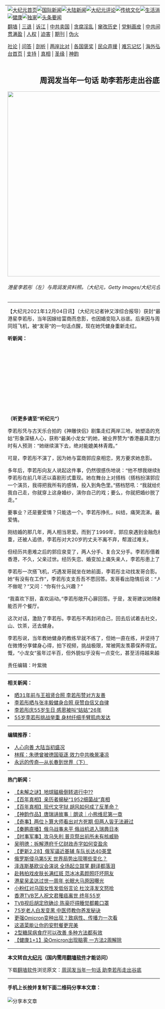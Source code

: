 <a name="1" id="1" target="_blank"></a><span id="1"></span>
<table align=center border="0"><tr><td colspan="2" VALIGN=TOP><a href="https://github.com/sxvshi319/djy/blob/master/gb/nf1351518.md#1"><img src="https://raw.githubusercontent.com/sxvshi319/www/master/t/djy/1.jpg" title="大纪元首页" alt="大纪元首页"></a><a href="https://github.com/sxvshi319/djy/blob/master/gb/n24hr.md#1"><img src="https://raw.githubusercontent.com/sxvshi319/www/master/t/djy/3.jpg" title="国际新闻" alt="国际新闻"></a><a href="https://github.com/sxvshi319/djy/blob/master/gb/nsc413.md#1"><img src="https://raw.githubusercontent.com/sxvshi319/www/master/t/djy/4.jpg" title="大陆新闻" alt="大陆新闻"></a><a href="https://github.com/sxvshi319/djy/blob/master/gb/news392.md#1"><img src="https://raw.githubusercontent.com/sxvshi319/www/master/t/djy/5.jpg" title="大纪元评论" alt="大纪元评论"></a><a href="https://github.com/sxvshi319/djy/blob/master/gb/news2007.md#1"><img src="https://raw.githubusercontent.com/sxvshi319/www/master/t/djy/6.jpg" title="传统文化" alt="传统文化"></a><a href="https://github.com/sxvshi319/djy/blob/master/gb/news2008.md#1"><img src="https://raw.githubusercontent.com/sxvshi319/www/master/t/djy/7.jpg" title="生活消费" alt="生活消费"></a><a href="https://github.com/sxvshi319/djy/blob/master/gb/ncyule.md#1"><img src="https://raw.githubusercontent.com/sxvshi319/www/master/t/djy/8.jpg" title="娱乐休闲" alt="娱乐休闲"></a><a href="https://github.com/sxvshi319/djy/blob/master/gb/nsc1002.md#1"><img src="https://raw.githubusercontent.com/sxvshi319/www/master/t/djy/9.jpg" title="健康" alt="健康"></a><a href="https://github.com/sxvshi319/djy/blob/master/gb/nf6092.md#1"><img src="https://raw.githubusercontent.com/sxvshi319/www/master/t/djy/10a.jpg" title="独家" alt="独家"></a><a href="https://github.com/sxvshi319/djy/blob/master/gb/nf4514.md#1"><img src="https://raw.githubusercontent.com/sxvshi319/www/master/t/djy/12a.jpg" title="头条要闻" alt="头条要闻"></a></td></tr>
<tr><td colspan="2" VALIGN=TOP><a target="_blank" href="https://github.com/sxvshi319/www/blob/master/README.md?zsrh#1">翻墙</a> | <a target="_blank" href="https://github.com/sxvshi319/djy/blob/master/gb/nf5657.md#1">三退</a> | <a target="_blank" href="https://github.com/sxvshi319/djy/blob/master/gb/nf6124.md#1">诉江</a> | <a target="_blank" href="https://github.com/sxvshi319/djy/blob/master/gb/nf1176117.md#1">中共卖国</a> | <a target="_blank" href="https://github.com/sxvshi319/djy/blob/master/gb/nf5773.md#1">贪腐淫乱</a> | <a target="_blank" href="https://github.com/sxvshi319/djy/blob/master/gb/nf1176115.md#1">窜改历史</a> | <a target="_blank" href="https://github.com/sxvshi319/djy/blob/master/gb/nf1176107.md#1">党魁画皮</a> | <a target="_blank" href="https://github.com/sxvshi319/djy/blob/master/gb/nf1320400.md#1">中共间谍</a> | <a target="_blank" href="https://github.com/sxvshi319/djy/blob/master/gb/nf1176114.md#1">破坏传统</a> | <a target="_blank" href="https://github.com/sxvshi319/ntdtv/blob/master/gb/prog447_1.md#1">恶贯满盈</a> | <a target="_blank" href="https://github.com/sxvshi319/djy/blob/master/gb/ncid278.md#1">人权</a> | <a target="_blank" href="https://github.com/sxvshi319/djy/blob/master/gb/nf1176111.md#1">迫害</a> | <a target="_blank" href="https://gitlab.com/szzdlab/mh-qikan/blob/master/README.md#1">期刊</a> | <a target="_blank" href="https://github.com/sxvshi319/djy/blob/master/gb/nf5562.md#1">伪火</a></p><p><a target="_blank" href="https://github.com/sxvshi319/djy/blob/master/gb/9p.md#1">社论</a> | <a target="_blank" href="https://github.com/sxvshi319/djy/blob/master/gb/nf4378.md#1">问答</a> | <a target="_blank" href="https://github.com/sxvshi319/djy/blob/master/gb/nf5792.md#1">剖析</a> | <a target="_blank" href="https://github.com/sxvshi319/djy/blob/master/gb/nf5735.md#1">两岸比对</a> | <a target="_blank" href="https://github.com/sxvshi319/djy/blob/master/gb/nf6119.md#1">各国褒奖</a> | <a target="_blank" href="https://github.com/sxvshi319/djy/blob/master/gb/nf6120.md#1">民众声援</a> | <a target="_blank" href="https://github.com/sxvshi319/djy/blob/master/gb/nf1188594.md#1">难忘记忆</a> | <a target="_blank" href="https://github.com/sxvshi319/djy/blob/master/gb/nf3180.md#1">海外弘传</a> | <a target="_blank" href="https://github.com/sxvshi319/djy/blob/master/gb/nf5410.md#1">万人上访</a> | <a target="_blank" href="https://github.com/sxvshi319/www/blob/master/README.md?zsrh#1">平台首页</a> | <a target="_blank" href="https://github.com/sxvshi319/djy/blob/master/gb/nf4386.md#1">支持</a> | <a target="_blank" href="https://github.com/sxvshi319/djy/blob/master/gb/nf4389.md#1">真相</a> | <a target="_blank" href="https://github.com/sxvshi319/djy/blob/master/gb/nf5790.md#1">圣缘</a> | <a target="_blank" href="https://github.com/sxvshi319/djy/blob/master/gb/nf4786.md#1">神韵</a></td></tr>
<tr><td VALIGN=TOP width="626"><h2 align=center>周润发当年一句话 助李若彤走出谷底</h2>
<img width="600" src="https://i.epochtimes.com/assets/uploads/2021/12/id13416103-li-ruotong-zhou-runfa-600x400.jpg" />
<h6>港星李若彤（左）与周润发资料照。（大纪元，Getty Images/大纪元合成）
</h6>
<hr>
	<p>【大纪元2021年12月04日讯】（大纪元记者钟又淳综合报导）获封“最美小龙女”的港星<ahref="https://github.com/sxvshi319/djy/blob/master/gb/tag/%E6%9D%8E%E8%8B%A5%E5%BD%A4.md#1">李若彤</a>，当年因嫁给富商而息影，也因婚变陷入谷底。后来因与<ahref="https://github.com/sxvshi319/djy/blob/master/gb/tag/%E5%91%A8%E6%B6%A6%E5%8F%91.md#1">周润发</a>（发哥）同班飞机，被“发哥”的一句话点醒，现在她凭健身重新走红。</p>
<p><strong>听新闻：</strong></p>
<div style="width: 100%; height: 200px; margin-bottom: 20px; border-radius: 6px; overflow: hidden;"><a style="width: 100%; height: 200px;" frameborder="no" scrolling="no" seamless src="https://player.captivate.fm/episode/c26e452c-b792-45a8-be61-4965c5a7ae9e"></a></div>
<p><strong>（听更多请至<ahref="https://github.com/sxvshi319/djy/blob/master/gb/podcast.md#1">“听纪元”</a>）</strong></p>
<p><ahref="https://github.com/sxvshi319/djy/blob/master/gb/tag/%E6%9D%8E%E8%8B%A5%E5%BD%A4.md#1">李若彤</a>凭与古天乐合拍的《神雕侠侣》剧集走红两岸三地，她塑造的充满仙气的“姑姑”形象深植人心，获称“最美小龙女”的她，被业界赞为“香港最具潜力的女演员”，当时有人预测：“她继续演下去，绝对能媲美林青霞。”</p>
<p>可是，李若彤不演了，因为她与富商郭应泉相恋，男方要求她息影。</p>
<p>多年后，李若彤向友人说起这件事，仍然很感伤地说：“他不想我继续拍戏。”这一幕，李若彤在前几年还以喜剧形式重现。她在舞台上对搭档（搭档扮演郭应泉）说：“我是一个演员，我得把我所有的感情，投入到角色里。”搭档怒吼：“我就给你两条路，要么我自己走，你就穿上这身婚纱，演你自己的戏；要么，你就把婚纱脱了，跟我一起走。”</p>
<p>要事业？还是要爱情？只能选一个。李若彤挣扎，纠结，痛哭流涕。最后，她选择了爱情。</p>
<p>刚结婚的那几年，两人相当恩爱。而到了1999年，郭应泉遇到金融危机，损失惨重，还被人追债，李若彤对大20岁的丈夫不离不弃，帮渡过难关。</p>
<p>但经历共患难之后的郭应泉变了，两人分手、复合又分手。李若彤借着工作机会离开香港，不久，父亲过世。经历失恋、婚变加上痛失亲人，李若彤患上了忧郁症。</p>
<p>李若彤一次搭飞机，巧遇发哥就坐在她前面，李若彤主动找发哥合影。发哥随口问她“有没有在工作”，李若彤支支吾吾不愿回答。发哥看出隐情后说：“人生怎能什么都不做呢？”又问：“你有什么兴趣？”</p>
<p>“我喜欢下厨，喜欢运动。”李若彤敞开心扉回答。于是，发哥建议她随着兴趣走，说看能否开个餐厅。</p>
<p>这次对话，激励了李若彤。李若彤不再封闭自己，回去后试着去社交，与家人一起爬山、饮茶，还去健身。</p>
<p>李若彤说，当年教她健身的教练早就不练了，但她一直在练，并坚持了20多年。她常在微博分享健身心得，拍下视频，挑战极限，常被网友羡慕保养得宜。许多网友感慨，“小龙女”虽年过半百，但外貌似乎没有一点变化，甚至活得越来越年轻。</p>
<p>责任编辑：叶紫微</p>
	
<hr>


<strong>相关新闻：</strong>
<li><a href="https://github.com/sxvshi319/djy/blob/master/gb/20/12/6/n12599697.md#1">晒31年前与王祖贤合照 李若彤赞对方友善</a></li>
<li><a href="https://github.com/sxvshi319/djy/blob/master/gb/21/5/14/n12950935.md#1">李若彤晒与张丰毅健身合照 获赞自信又自律</a></li>
<li><a href="https://github.com/sxvshi319/djy/blob/master/gb/21/8/18/n13169426.md#1">李若彤庆55岁生日 感恩被叫“姑姑”26年</a></li>
<li><a href="https://github.com/sxvshi319/djy/blob/master/gb/21/11/11/n13370514.md#1">55岁李若彤挑战举重 身材纤细手臂肌肉发达</a></li>
<hr>


<strong>编辑推荐：</strong>
<li><a href="https://github.com/upjkzu3674/djy/blob/master/gb/15/7/17/n4482910.md?dfh#1" target="_blank">人心向善 大陆当初盛况</a></li><li><a href="https://github.com/tsiac2612/djy/blob/master/gb/19/3/19/n11123506.md#1" target="_blank">林辉：朱德曾被德国驱逐 效力中共晚景凄凉</a></li><li><a href="https://github.com/tsiac2612/djy/blob/master/gb/17/5/5/n9109957.md#1" target="_blank">永远的传奇—从长春到世界（下）</a></li>
<hr>

<strong>热门新闻：</strong>
<li><a href="https://github.com/sxvshi319/djy/blob/master/gb/22/2/25/n13605590.md#1">【未解之谜】地球磁极倒转进行中??</a></li>
<li><a href="https://github.com/sxvshi319/djy/blob/master/gb/22/2/14/n13576716.md#1">【百年真相】亲历者揭秘“1952细菌战”真相</a></li>
<li><a href="https://github.com/sxvshi319/djy/blob/master/gb/22/2/22/n13597113.md#1">【百年真相】现代文字狱 胡风如何成了反革命？</a></li>
<li><a href="https://github.com/sxvshi319/djy/blob/master/gb/22/2/28/n13610168.md#1">【神韵作品】唐瑞讲故事｜朗读｜小熊维尼第一章</a></li>
<li><a href="https://github.com/sxvshi319/djy/blob/master/gb/22/2/17/n13582752.md#1">【奇事】两位卜算大师看出对方死期 但两人皆无法避过</a></li>
<li><a href="https://github.com/sxvshi319/djy/blob/master/gb/22/3/2/n13617338.md#1">【秦鹏直播】俄乌战事未平 俄战机进入瑞典日本</a></li>
<li><a href="https://github.com/sxvshi319/djy/blob/master/gb/22/3/3/n13618349.md#1">【时事军事】攻乌失利 普京祭出前所未有核威胁</a></li>
<li><a href="https://github.com/sxvshi319/djy/blob/master/gb/22/3/2/n13617336.md#1">吴明德：拆解港府千亿财政赤字如何变盈余</a></li>
<li><a href="https://github.com/sxvshi319/djy/blob/master/gb/22/2/28/n13611283.md#1">【更新2.28】俄军逼近基辅 车队长达40英里</a></li>
<li><a href="https://github.com/sxvshi319/djy/blob/master/gb/22/2/28/n13611950.md#1">俄罗斯侵乌第5天 世界局势出现哪些变化？</a></li>
<li><a href="https://github.com/sxvshi319/djy/blob/master/gb/22/3/1/n13614671.md#1">泽连斯基欧议会演说 全场起立鼓掌 翻译都落泪</a></li>
<li><a href="https://github.com/sxvshi319/djy/blob/master/gb/22/3/1/n13614888.md#1">赴韩拍戏皮肤长满红斑 范冰冰素颜照吓坏网友</a></li>
<li><a href="https://github.com/sxvshi319/djy/blob/master/gb/22/2/28/n13612216.md#1">港星吴孟达过世一周年 长眠大马原因曝光</a></li>
<li><a href="https://github.com/sxvshi319/djy/blob/master/gb/22/3/2/n13615002.md#1">小粉红对乌国女性发低俗言论 杜汶泽发文怒呛</a></li>
<li><a href="https://github.com/sxvshi319/djy/blob/master/gb/22/3/1/n13614510.md#1">香港TVB艺人祝文君罹癌离世 终年55岁</a></li>
<li><a href="https://github.com/sxvshi319/djy/blob/master/gb/22/2/28/n13612151.md#1">TVB视后胡定欣确诊 陈豪吓得睡觉都戴口罩</a></li>
<li><a href="https://github.com/sxvshi319/djy/blob/master/gb/22/3/1/n13612683.md#1">75岁老人白发变黑 中医师教你养发秘诀</a></li>
<li><a href="https://github.com/sxvshi319/djy/blob/master/gb/22/2/28/n13612112.md#1">更强Omicron变种出现？致病性、传播力一次看</a></li>
<li><a href="https://github.com/sxvshi319/djy/blob/master/gb/22/3/2/n13616492.md#1">这道菜能让你的安慰餐更完美</a></li>
<li><a href="https://github.com/sxvshi319/djy/blob/master/gb/22/3/1/n13614012.md#1">2型糖尿病食疗可以改善 多种方法都有效</a></li>
<li><a href="https://github.com/sxvshi319/djy/blob/master/gb/22/3/1/n13613932.md#1">【健康1+1】染Omicron出现脑雾 一方法2周解除</a></li>
<hr>

<strong>本文转自<a href="https://www.epochtimes.com">大纪元</a>（国内需用<a href="https://github.com/sxvshi319/www/blob/master/README.md#8">翻墙软件</a>才能访问）</strong><p>下载<a href="https://github.com/sxvshi319/www/blob/master/README.md#8">翻墙软件</a>浏览原文：<a href="https://www.epochtimes.com/gb/21/12/3/n13415968.htm">周润发当年一句话 助李若彤走出谷底</a></p><hr>

<strong>手机上长按并复制下面二维码分享本文章：</strong><br><br><img src="https://chart.apis.google.com/chart?cht=qr&chs=240x240&choe=UTF-8&chld=M|2&chl=https://github.com/sxvshi319/djy/blob/master/gb/21/12/3/n13415968.md%231" title="分享本文章"></td><td VALIGN=TOP><a href="https://github.com/sxvshi319/djy/blob/master/gb/16/1/21/n4622075.md?dfh#1" target="_blank"><img src="https://raw.githubusercontent.com/sxvshi319/djy/master/gb/300/wei-f1.jpg" title="中共的伪火骗局"  alt="中共的伪火骗局"></a><br><a href="https://github.com/sxvshi319/www/blob/master/README.md?dfh#9" target="_blank"><img src="https://raw.githubusercontent.com/sxvshi319/djy/master/gb/300/yong-h.jpg" title="永恒的见证"  alt="永恒的见证"></a><br><a href="https://github.com/sxvshi319/djy/blob/master/gb/13/9/29/n3974789.md?dfh#1" target="_blank"><img src="https://raw.githubusercontent.com/sxvshi319/djy/master/gb/300/shang-lnz.jpg" title="善良女子被中共投男牢"  alt="善良女子被中共投男牢"></a><br><a href="https://github.com/sxvshi319/djy/blob/master/gb/16/3/16/n4663449.md?dfh#1" target="_blank"><img src="https://raw.githubusercontent.com/sxvshi319/djy/master/gb/300/huo-z3.jpg" title="警卫目击活摘器官"  alt="警卫目击活摘器官"></a><br><a href="https://github.com/sxvshi319/djy/blob/master/gb/16/8/7/n8177641.md?dfh#1" target="_blank"><img src="https://raw.githubusercontent.com/sxvshi319/djy/master/gb/300/huo-z4.jpg" title="证人描述活摘恐怖"  alt="证人描述活摘恐怖"></a><br><a href="https://github.com/sxvshi319/djy/blob/master/gb/10/4/19/n2881569.md?dfh#1" target="_blank"><img src="https://raw.githubusercontent.com/sxvshi319/djy/master/gb/300/huo-z1.jpg" title="揭开活摘器官黑幕"  alt="揭开活摘器官黑幕"></a><br><a href="https://github.com/sxvshi319/djy/blob/master/gb/10/11/7/n3077476.md?dfh#1" target="_blank"><img src="https://raw.githubusercontent.com/sxvshi319/djy/master/gb/300/ma-ks.jpg" title="马克思的成魔之路"  alt="马克思的成魔之路"></a><br><a href="https://github.com/sxvshi319/djy/blob/master/gb/14/6/9/n4173977.md?dfh#1" target="_blank"><img src="https://raw.githubusercontent.com/sxvshi319/djy/master/gb/300/chang-zs.jpg" title="藏字石 蕴天机"  alt="藏字石 蕴天机"></a><br><a href="https://github.com/sxvshi319/djy/blob/master/gb/18/5/10/n10381511.md?dfh#1" target="_blank"><img src="https://raw.githubusercontent.com/sxvshi319/djy/master/gb/300/st1.jpg" title="关注三亿人三退"  alt="关注三亿人三退"></a><br><a href="https://github.com/sxvshi319/djy/blob/master/gb/18/3/21/n10237682.md?dfh#1" target="_blank"><img src="https://raw.githubusercontent.com/sxvshi319/djy/master/gb/300/jie-t.jpg" title="解体中共复兴中华"  alt="解体中共复兴中华"></a><br><a href="https://github.com/sxvshi319/djy/blob/master/gb/9/2/9/n2422991.md?dfh#1" target="_blank"><img src="https://raw.githubusercontent.com/sxvshi319/djy/master/gb/300/gao-zs.jpg" title="中共迫害良心律师"  alt="中共迫害良心律师"></a><br><a href="https://github.com/sxvshi319/djy/blob/master/gb/18/12/9/n10900044.md?dfh#1" target="_blank"><img src="https://raw.githubusercontent.com/sxvshi319/djy/master/gb/300/sj1.jpg" title="三百多万人举报江泽民"  alt="三百多万人举报江泽民"></a><br><a href="https://github.com/sxvshi319/djy/blob/master/gb/18/8/28/n10672014.md?dfh#1" target="_blank"><img src="https://raw.githubusercontent.com/sxvshi319/djy/master/gb/300/sj2.jpg" title="这些官员为何起诉江泽民"  alt="这些官员为何起诉江泽民"></a><br><a href="https://github.com/sxvshi319/djy/blob/master/gb/8/12/18/n2367165.md?dfh#1" target="_blank"><img src="https://raw.githubusercontent.com/sxvshi319/djy/master/gb/300/liangan.jpg" title="海峡两岸的强烈对比"  alt="海峡两岸的强烈对比"></a><br><a href="https://github.com/sxvshi319/djy/blob/master/gb/15/12/10/n4593139.md?dfh#1" target="_blank"><img src="https://raw.githubusercontent.com/sxvshi319/djy/master/gb/300/jia-ndzl.jpg" title="加拿大总理的贺信"  alt="加拿大总理的贺信"></a><br><a href="https://github.com/sxvshi319/djy/blob/master/gb/11/6/17/n3289382.md?dfh#1" target="_blank"><img src="https://raw.githubusercontent.com/sxvshi319/djy/master/gb/300/xiao-wd.jpg" title="探寻真相兼听则明"  alt="探寻真相兼听则明"></a><br><a href="https://github.com/sxvshi319/djy/blob/master/gb/18/10/27/n10812623.md?dfh#1" target="_blank"><img src="https://raw.githubusercontent.com/sxvshi319/djy/master/gb/300/yindu.jpg" title="印度媒体报道东方"  alt="印度媒体报道东方"></a><br><a href="https://github.com/sxvshi319/djy/blob/master/gb/18/6/9/n10469652.md?dfh#1" target="_blank"><img src="https://raw.githubusercontent.com/sxvshi319/djy/master/gb/300/xie-j.jpg" title="不一样的海外校园"  alt="不一样的海外校园"></a><br><a href="https://github.com/sxvshi319/djy/blob/master/gb/7/4/5/n1669415.md?dfh#1" target="_blank"><img src="https://raw.githubusercontent.com/sxvshi319/djy/master/gb/300/li-up.jpg" title="从大师到徒弟的传奇"  alt="从大师到徒弟的传奇"></a><br><a href="https://github.com/sxvshi319/djy/blob/master/gb/17/5/26/n9191512.md?dfh#1" target="_blank"><img src="https://raw.githubusercontent.com/sxvshi319/djy/master/gb/300/zfl2.jpg" title="亿万人与东方一本奇书"  alt="亿万人与东方一本奇书"></a><br><a href="https://github.com/sxvshi319/djy/blob/master/gb/13/11/27/n4020290.md?dfh#1" target="_blank"><img src="https://raw.githubusercontent.com/sxvshi319/djy/master/gb/300/zhen-h.jpg" title="大陆见不到的震撼场面"  alt="大陆见不到的震撼场面"></a><br><a href="https://github.com/sxvshi319/djy/blob/master/gb/15/7/17/n4482910.md?dfh#1" target="_blank"><img src="https://raw.githubusercontent.com/sxvshi319/djy/master/gb/300/dalu-sk.jpg" title="人心向善 大陆当初盛况"  alt="人心向善 大陆当初盛况"></a><br><a href="https://github.com/sxvshi319/djy/blob/master/gb/19/1/5/n10955468.md?dfh#1" target="_blank"><img src="https://raw.githubusercontent.com/sxvshi319/djy/master/gb/300/zfl1.jpg" title="追寻真理 这书讲什么"  alt="追寻真理 这书讲什么"></a><br><a href="https://github.com/sxvshi319/www/blob/master/README.md?dfh#1" target="_blank"><img src="https://raw.githubusercontent.com/sxvshi319/djy/master/gb/300/fq1.jpg" title="下载免费翻墙软件"  alt="下载免费翻墙软件"></a><br></td></tr></table>
